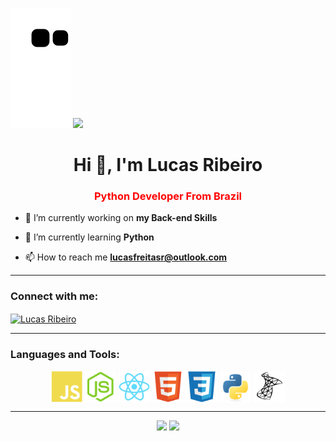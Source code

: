 ![Snake animation](https://github.com/lucazfreitaz/lucazfreitaz/blob/output/github-contribution-grid-snake.svg)
![](https://komarev.com/ghpvc/?username=zeer0e1&color=blueviolet)
<h1 align="center">Hi 👋, I'm Lucas Ribeiro</h1> 

<h3 align="center" style="color:red">Python Developer From Brazil</h3>

- 🔭 I’m currently working on **my Back-end Skills**

- 🌱 I’m currently learning **Python**

- 📫 How to reach me **lucasfreitasr@outlook.com**

---
<h3 align="left">Connect with me:</h3>
<p align="left">

  <a href="https://www.linkedin.com/in/lucasfreitaz/" target="blank"><img align="center" src="https://raw.githubusercontent.com/rahuldkjain/github-profile-readme-generator/master/src/images/icons/Social/linked-in-alt.svg" alt="Lucas Ribeiro" height="30" width="40" />
  </a>
</p>

---
<h3 align="left">Languages and Tools:</h3>

<p align="center"> 

  <img align="center" alt="Rafa-Js" height="50" width="50" src="https://raw.githubusercontent.com/devicons/devicon/master/icons/javascript/javascript-plain.svg">
  <img align="center" alt="Rafa-Python" height="50" width="50" src="https://raw.githubusercontent.com/devicons/devicon/master/icons/nodejs/nodejs-original.svg">
  <img align="center" alt="Rafa-React" height="50" width="50" src="https://raw.githubusercontent.com/devicons/devicon/master/icons/react/react-original.svg">
  <img align="center" alt="Rafa-HTML" height="50" width="50" src="https://raw.githubusercontent.com/devicons/devicon/master/icons/html5/html5-original.svg">
  <img align="center" alt="Rafa-CSS" height="50" width="50" src="https://raw.githubusercontent.com/devicons/devicon/master/icons/css3/css3-original.svg">
  <img align="center" alt="Rafa-Python" height="50" width="50" src="https://raw.githubusercontent.com/devicons/devicon/master/icons/python/python-original.svg">
  <img align="center" alt="Rafa-Python" height="50" width="50" src="https://github.com/devicons/devicon/blob/master/icons/microsoftsqlserver/microsoftsqlserver-plain.svg">

</p>

---

<div>
  <p align="center">
  <img height="180rem" src="https://github-readme-stats.vercel.app/api/top-langs/?username=zeer0e1&&layout=compact&theme=dracula" />
  

  <img height="180em" src= "https://streak-stats.demolab.com?user=zeer0e1&theme=dracula" />

  </p>

</div>

